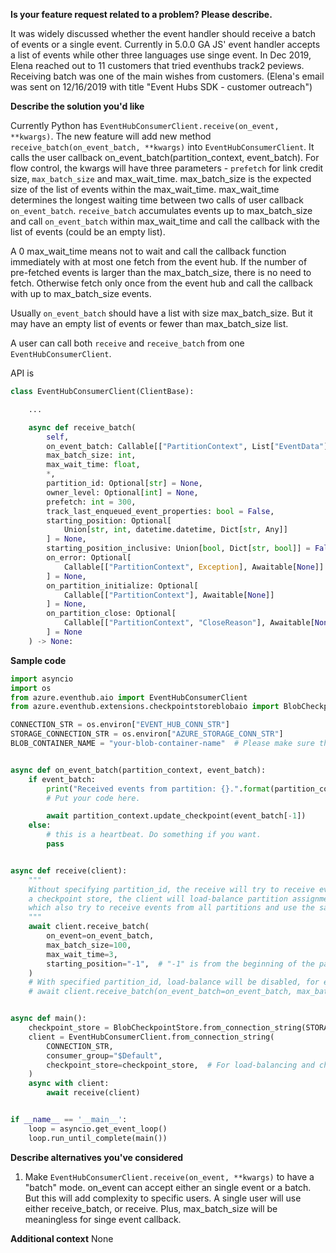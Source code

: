 **Is your feature request related to a problem? Please describe.**

It was widely discussed whether the event handler should receive a batch of events or a single event.
Currently in 5.0.0 GA JS' event handler accepts a list of events while other three languages use singe event.
In Dec 2019, Elena reached out to 11 customers that tried eventhubs track2 peviews. Receiving batch was one of the main wishes from customers. 
(Elena's email was sent on 12/16/2019 with title "Event Hubs SDK - customer outreach")


**Describe the solution you'd like**

Currently Python has `EventHubConsumerClient.receive(on_event, **kwargs)`.
The new feature will add new method `receive_batch(on_event_batch, **kwargs)` into `EventHubConsumerClient`. 
It calls the user callback on_event_batch(partition_context, event_batch).
For flow control, the kwargs will have three parameters - `prefetch` for link credit size, `max_batch_size` and max_wait_time.
max_batch_size is the expected size of the list of events within the max_wait_time. 
max_wait_time determines the longest waiting time between two calls of user callback `on_event_batch`.  `receive_batch` accumulates events up to max_batch_size and call `on_event_batch` within max_wait_time and call the callback with the list of events (could be an empty list).

A 0 max_wait_time means not to wait and call the callback function immediately with at most one fetch from the event hub. If the number of pre-fetched events is larger than the max_batch_size, there is no need to fetch. Otherwise fetch only once from the event hub and call the callback with up to max_batch_size events. 

Usually `on_event_batch` should have a list with size max_batch_size. But it may have an empty list of events or fewer than max_batch_size list.

A user can call both `receive` and `receive_batch` from one `EventHubConsumerClient`.

API is
```python
class EventHubConsumerClient(ClientBase):

    ...

    async def receive_batch(
        self,
        on_event_batch: Callable[["PartitionContext", List["EventData"]], Awaitable[None]],
        max_batch_size: int, 
        max_wait_time: float,
        *,
        partition_id: Optional[str] = None,
        owner_level: Optional[int] = None,
        prefetch: int = 300,
        track_last_enqueued_event_properties: bool = False,
        starting_position: Optional[
            Union[str, int, datetime.datetime, Dict[str, Any]]
        ] = None,
        starting_position_inclusive: Union[bool, Dict[str, bool]] = False,
        on_error: Optional[
            Callable[["PartitionContext", Exception], Awaitable[None]]
        ] = None,
        on_partition_initialize: Optional[
            Callable[["PartitionContext"], Awaitable[None]]
        ] = None,
        on_partition_close: Optional[
            Callable[["PartitionContext", "CloseReason"], Awaitable[None]]
        ] = None
    ) -> None:
```
**Sample code**
```python
import asyncio
import os
from azure.eventhub.aio import EventHubConsumerClient
from azure.eventhub.extensions.checkpointstoreblobaio import BlobCheckpointStore

CONNECTION_STR = os.environ["EVENT_HUB_CONN_STR"]
STORAGE_CONNECTION_STR = os.environ["AZURE_STORAGE_CONN_STR"]
BLOB_CONTAINER_NAME = "your-blob-container-name"  # Please make sure the blob container resource exists.


async def on_event_batch(partition_context, event_batch):
    if event_batch:
        print("Received events from partition: {}.".format(partition_context.partition_id))
        # Put your code here.

        await partition_context.update_checkpoint(event_batch[-1])
    else:
        # this is a heartbeat. Do something if you want.
        pass


async def receive(client):
    """
    Without specifying partition_id, the receive will try to receive events from all partitions and if provided with
    a checkpoint store, the client will load-balance partition assignment with other EventHubConsumerClient instances
    which also try to receive events from all partitions and use the same storage resource.
    """
    await client.receive_batch(
        on_event=on_event_batch,
        max_batch_size=100,
        max_wait_time=3,
        starting_position="-1",  # "-1" is from the beginning of the partition.
    )
    # With specified partition_id, load-balance will be disabled, for example:
    # await client.receive_batch(on_event_batch=on_event_batch, max_batch_size=100, max_wait_time=3, partition_id='0'))


async def main():
    checkpoint_store = BlobCheckpointStore.from_connection_string(STORAGE_CONNECTION_STR, BLOB_CONTAINER_NAME)
    client = EventHubConsumerClient.from_connection_string(
        CONNECTION_STR,
        consumer_group="$Default",
        checkpoint_store=checkpoint_store,  # For load-balancing and checkpoint. Leave None for no load-balancing.
    )
    async with client:
        await receive(client)


if __name__ == '__main__':
    loop = asyncio.get_event_loop()
    loop.run_until_complete(main())
```

**Describe alternatives you've considered**
1. Make `EventHubConsumerClient.receive(on_event, **kwargs)` to have a "batch" mode. on_event can accept either an single event or a batch. But this will add complexity to specific users. A single user will use either receive_batch, or receive. Plus, max_batch_size will be meaningless for singe event callback.

**Additional context**
None